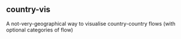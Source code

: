 country-vis
-----------

A not-very-geographical way to visualise country-country flows (with optional categories of flow)
